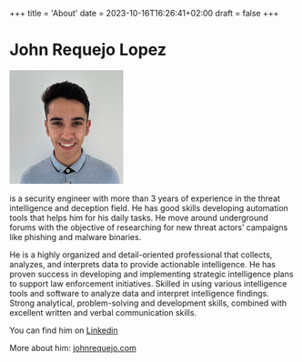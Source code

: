 +++
title = 'About'
date = 2023-10-16T16:26:41+02:00
draft = false
+++

# John Requejo Lopez

[![Alt text](profile.jpg)](https://digitalocean.com)



is a security engineer with more than 3 years of experience in the threat intelligence and deception field. He has good skills developing automation tools that helps him for his daily tasks. He move around underground forums with the objective of researching for new threat actors’ campaigns like phishing and malware binaries.

He is a highly organized and detail-oriented professional that collects, analyzes, and interprets data to provide actionable intelligence. He has proven success in developing and implementing strategic intelligence plans to support law enforcement initiatives. Skilled in using various intelligence tools and software to analyze data and interpret intelligence findings. Strong analytical, problem-solving and development skills, combined with excellent written and verbal communication skills.

You can find him on [Linkedin](https://www.linkedin.com/in/johnrequejolopez/)

More about him: [johnrequejo.com](https://johnrequejo.com/)